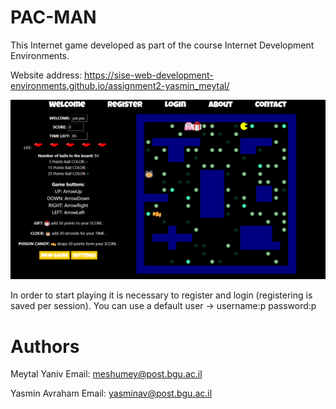 # PAC-MAN

This Internet game developed as part of the course Internet Development Environments.
 
Website address: https://sise-web-development-environments.github.io/assignment2-yasmin_meytal/


![picture](images/s.PNG)


In order to start playing it is necessary to register and login (registering is saved per session).
You can use a default user -> username:p password:p


# Authors
Meytal Yaniv
Email: meshumey@post.bgu.ac.il

Yasmin Avraham
Email:  yasminav@post.bgu.ac.il 
